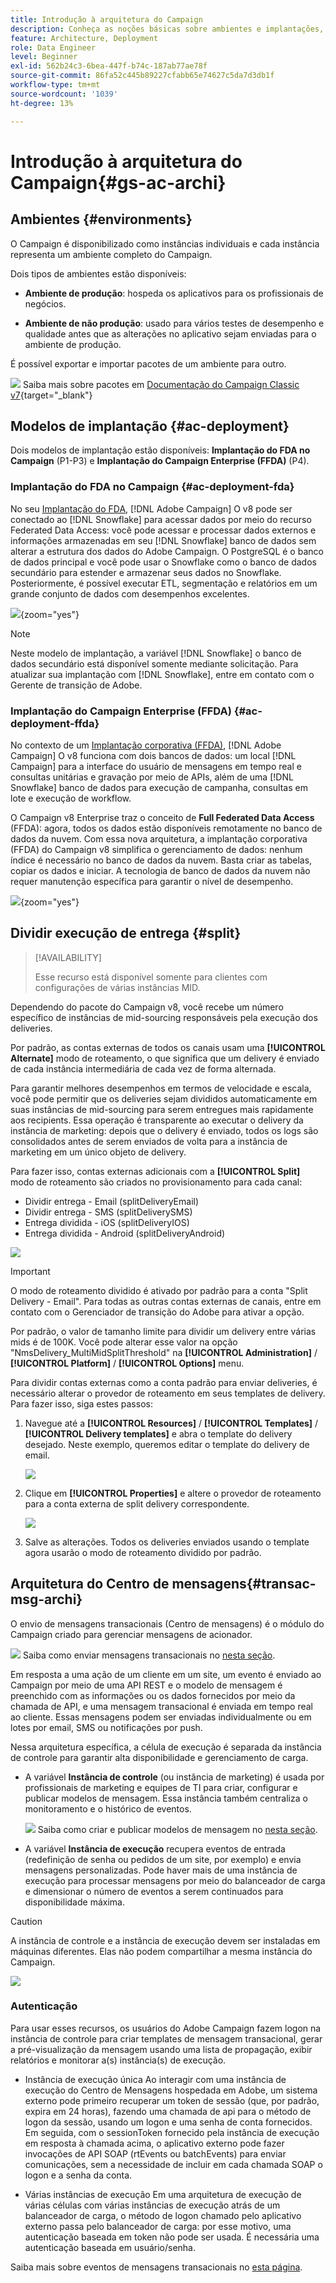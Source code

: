 ```yaml
---
title: Introdução à arquitetura do Campaign
description: Conheça as noções básicas sobre ambientes e implantações, incluindo como criar relatórios sobre um ambiente de campanha.
feature: Architecture, Deployment
role: Data Engineer
level: Beginner
exl-id: 562b24c3-6bea-447f-b74c-187ab77ae78f
source-git-commit: 86fa52c445b89227cfabb65e74627c5da7d3db1f
workflow-type: tm+mt
source-wordcount: '1039'
ht-degree: 13%

---
```


# Introdução à arquitetura do Campaign{#gs-ac-archi}

## Ambientes {#environments}

O Campaign é disponibilizado como instâncias individuais e cada instância representa um ambiente completo do Campaign.

Dois tipos de ambientes estão disponíveis:

* **Ambiente de produção**: hospeda os aplicativos para os profissionais de negócios.

* **Ambiente de não produção**: usado para vários testes de desempenho e qualidade antes que as alterações no aplicativo sejam enviadas para o ambiente de produção.

É possível exportar e importar pacotes de um ambiente para outro.

![](../assets/do-not-localize/book.png) Saiba mais sobre pacotes em [Documentação do Campaign Classic v7](https://experienceleague.adobe.com/docs/campaign-classic/using/getting-started/administration-basics/working-with-data-packages.html){target="_blank"}

## Modelos de implantação {#ac-deployment}

Dois modelos de implantação estão disponíveis: **Implantação do FDA no Campaign** (P1-P3) e **Implantação do Campaign Enterprise (FFDA)** (P4).

### Implantação do FDA no Campaign {#ac-deployment-fda}

No seu [Implantação do FDA](fda-deployment.md), [!DNL Adobe Campaign] O v8 pode ser conectado ao [!DNL Snowflake] para acessar dados por meio do recurso Federated Data Access: você pode acessar e processar dados externos e informações armazenadas em seu [!DNL Snowflake] banco de dados sem alterar a estrutura dos dados do Adobe Campaign. O PostgreSQL é o banco de dados principal e você pode usar o Snowflake como o banco de dados secundário para estender e armazenar seus dados no Snowflake. Posteriormente, é possível executar ETL, segmentação e relatórios em um grande conjunto de dados com desempenhos excelentes.


![](assets/P1-P3-architecture.png){zoom=&quot;yes&quot;}

>[!NOTE]
>
>Neste modelo de implantação, a variável [!DNL Snowflake] o banco de dados secundário está disponível somente mediante solicitação. Para atualizar sua implantação com [!DNL Snowflake], entre em contato com o Gerente de transição de Adobe.
>

### Implantação do Campaign Enterprise (FFDA) {#ac-deployment-ffda}

No contexto de um [Implantação corporativa (FFDA)](enterprise-deployment.md), [!DNL Adobe Campaign] O v8 funciona com dois bancos de dados: um local [!DNL Campaign] para a interface do usuário de mensagens em tempo real e consultas unitárias e gravação por meio de APIs, além de uma [!DNL Snowflake] banco de dados para execução de campanha, consultas em lote e execução de workflow.

O Campaign v8 Enterprise traz o conceito de **Full Federated Data Access** (FFDA): agora, todos os dados estão disponíveis remotamente no banco de dados da nuvem. Com essa nova arquitetura, a implantação corporativa (FFDA) do Campaign v8 simplifica o gerenciamento de dados: nenhum índice é necessário no banco de dados da nuvem. Basta criar as tabelas, copiar os dados e iniciar. A tecnologia de banco de dados da nuvem não requer manutenção específica para garantir o nível de desempenho.

![](assets/P4-architecture.png){zoom=&quot;yes&quot;}


## Dividir execução de entrega {#split}

>[!AVAILABILITY]
>
>Esse recurso está disponível somente para clientes com configurações de várias instâncias MID.

Dependendo do pacote do Campaign v8, você recebe um número específico de instâncias de mid-sourcing responsáveis pela execução dos deliveries.

Por padrão, as contas externas de todos os canais usam uma **[!UICONTROL Alternate]** modo de roteamento, o que significa que um delivery é enviado de cada instância intermediária de cada vez de forma alternada.

Para garantir melhores desempenhos em termos de velocidade e escala, você pode permitir que os deliveries sejam divididos automaticamente em suas instâncias de mid-sourcing para serem entregues mais rapidamente aos recipients. Essa operação é transparente ao executar o delivery da instância de marketing: depois que o delivery é enviado, todos os logs são consolidados antes de serem enviados de volta para a instância de marketing em um único objeto de delivery.

Para fazer isso, contas externas adicionais com a **[!UICONTROL Split]** modo de roteamento são criados no provisionamento para cada canal:

* Dividir entrega - Email (splitDeliveryEmail)
* Dividir entrega - SMS (splitDeliverySMS)
* Entrega dividida - iOS (splitDeliveryIOS)
* Entrega dividida - Android (splitDeliveryAndroid)

![](assets/splitted-delivery.png)

>[!IMPORTANT]
>
>O modo de roteamento dividido é ativado por padrão para a conta &quot;Split Delivery - Email&quot;. Para todas as outras contas externas de canais, entre em contato com o Gerenciador de transição do Adobe para ativar a opção.
>
>Por padrão, o valor de tamanho limite para dividir um delivery entre várias mids é de 100K. Você pode alterar esse valor na opção &quot;NmsDelivery_MultiMidSplitThreshold&quot; na **[!UICONTROL Administration]** / **[!UICONTROL Platform]** / **[!UICONTROL Options]** menu.

Para dividir contas externas como a conta padrão para enviar deliveries, é necessário alterar o provedor de roteamento em seus templates de delivery. Para fazer isso, siga estes passos:

1. Navegue até a **[!UICONTROL Resources]** / **[!UICONTROL Templates]** / **[!UICONTROL Delivery templates]** e abra o template do delivery desejado. Neste exemplo, queremos editar o template do delivery de email.

   ![](assets/split-default-list.png)

1. Clique em **[!UICONTROL Properties]** e altere o provedor de roteamento para a conta externa de split delivery correspondente.

   ![](assets/split-default-delivery.png)

1. Salve as alterações. Todos os deliveries enviados usando o template agora usarão o modo de roteamento dividido por padrão.

<!--In addition, you can select split external accounts as the default routing provider for all future delivery templates. To do this, change the value of the **[!UICONTROL xtkoption NmsBroadcast_DefaultProvider]** option to the name of the split account.

![](assets/split-default-options.png) -->

## Arquitetura do Centro de mensagens{#transac-msg-archi}

O envio de mensagens transacionais (Centro de mensagens) é o módulo do Campaign criado para gerenciar mensagens de acionador.

![](../assets/do-not-localize/glass.png) Saiba como enviar mensagens transacionais no [nesta seção](../send/transactional.md).

Em resposta a uma ação de um cliente em um site, um evento é enviado ao Campaign por meio de uma API REST e o modelo de mensagem é preenchido com as informações ou os dados fornecidos por meio da chamada de API, e uma mensagem transacional é enviada em tempo real ao cliente. Essas mensagens podem ser enviadas individualmente ou em lotes por email, SMS ou notificações por push.

Nessa arquitetura específica, a célula de execução é separada da instância de controle para garantir alta disponibilidade e gerenciamento de carga.

* A variável **Instância de controle** (ou instância de marketing) é usada por profissionais de marketing e equipes de TI para criar, configurar e publicar modelos de mensagem. Essa instância também centraliza o monitoramento e o histórico de eventos.

  ![](../assets/do-not-localize/glass.png) Saiba como criar e publicar modelos de mensagem no [nesta seção](../send/transactional.md).

* A variável **Instância de execução** recupera eventos de entrada (redefinição de senha ou pedidos de um site, por exemplo) e envia mensagens personalizadas. Pode haver mais de uma instância de execução para processar mensagens por meio do balanceador de carga e dimensionar o número de eventos a serem continuados para disponibilidade máxima.

>[!CAUTION]
>
>A instância de controle e a instância de execução devem ser instaladas em máquinas diferentes. Elas não podem compartilhar a mesma instância do Campaign.

![](assets/messagecenter_diagram.png)

### Autenticação

Para usar esses recursos, os usuários do Adobe Campaign fazem logon na instância de controle para criar templates de mensagem transacional, gerar a pré-visualização da mensagem usando uma lista de propagação, exibir relatórios e monitorar a(s) instância(s) de execução.

* Instância de execução única Ao interagir com uma instância de execução do Centro de Mensagens hospedada em Adobe, um sistema externo pode primeiro recuperar um token de sessão (que, por padrão, expira em 24 horas), fazendo uma chamada de api para o método de logon da sessão, usando um logon e uma senha de conta fornecidos.
Em seguida, com o sessionToken fornecido pela instância de execução em resposta à chamada acima, o aplicativo externo pode fazer invocações de API SOAP (rtEvents ou batchEvents) para enviar comunicações, sem a necessidade de incluir em cada chamada SOAP o logon e a senha da conta.

* Várias instâncias de execução Em uma arquitetura de execução de várias células com várias instâncias de execução atrás de um balanceador de carga, o método de logon chamado pelo aplicativo externo passa pelo balanceador de carga: por esse motivo, uma autenticação baseada em token não pode ser usada. É necessária uma autenticação baseada em usuário/senha.

Saiba mais sobre eventos de mensagens transacionais no [esta página](../send/event-processing.md).
